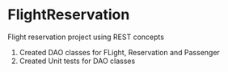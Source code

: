 FlightReservation
=================

Flight reservation project using REST concepts
1. Created DAO classes for FLight, Reservation and Passenger
2. Created Unit tests for DAO classes
